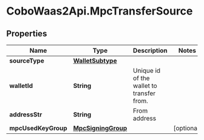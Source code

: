 # CoboWaas2Api.MpcTransferSource

## Properties

Name | Type | Description | Notes
------------ | ------------- | ------------- | -------------
**sourceType** | [**WalletSubtype**](WalletSubtype.md) |  | 
**walletId** | **String** | Unique id of the wallet to transfer from. | 
**addressStr** | **String** | From address | 
**mpcUsedKeyGroup** | [**MpcSigningGroup**](MpcSigningGroup.md) |  | [optional] 


